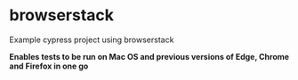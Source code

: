 # browserstack
Example cypress project using browserstack

**Enables tests to be run on Mac OS and previous versions of Edge, Chrome and Firefox in one go**
